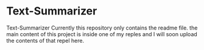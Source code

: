 # Text-Summarizer
Text-Summarizer 
Currently this repository only contains the readme file.
the main content of this project is inside one of my reples and 
I will soon upload the contents of that repel here.